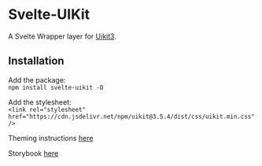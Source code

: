 # Svelte-UIKit
A Svelte Wrapper layer for [Uikit3](https://getuikit.com).

## Installation
Add the package:  
`npm install svelte-uikit -D`

Add the stylesheet:  
`<link rel="stylesheet" href="https://cdn.jsdelivr.net/npm/uikit@3.5.4/dist/css/uikit.min.css" />`

Theming instructions [here](https://getuikit.com/docs/sass)

Storybook [here](https://0c370t.github.io/Svelte-UIKit3/docs/)